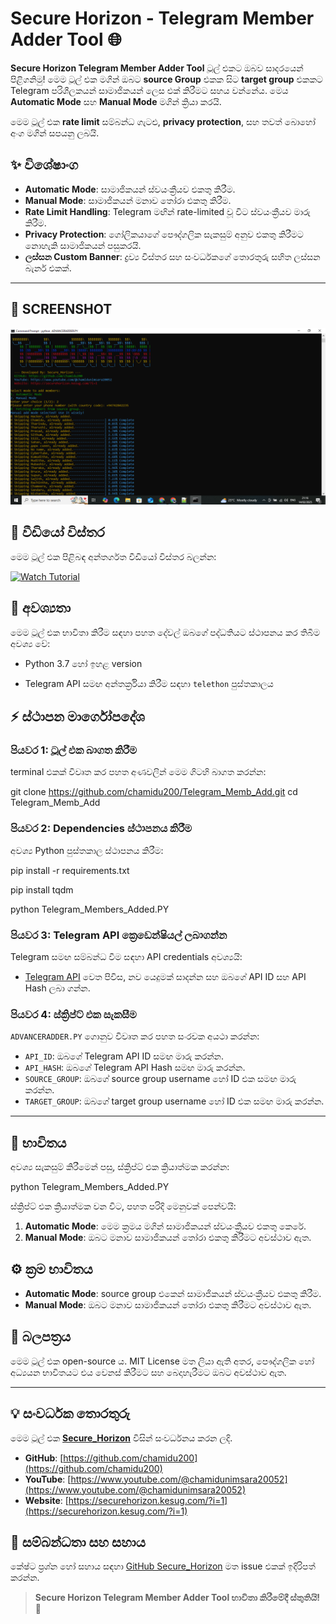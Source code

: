 
# **Secure Horizon - Telegram Member Adder Tool** 🌐

**Secure Horizon Telegram Member Adder Tool** ටූල් එකට ඔබව සාදරයෙන් පිළිගනිමු! මෙම ටූල් එක මගින් ඔබට **source Group** එකක සිට **target group** එකකට Telegram පරිශීලකයන් සාමාජිකයන් ලෙස එක් කිරීමට සහය වන්නේය. මෙය **Automatic Mode** සහ **Manual Mode** මගින් ක්‍රියා කරයි. 

මෙම ටූල් එක **rate limit** සම්බන්ධ ගැටළු, **privacy protection**, සහ තවත් බොහෝ අංග මගින් සපයනු ලබයි.

## **✨ විශේෂාංග**
- **Automatic Mode**: සාමාජිකයන් ස්වයංක්‍රීයව එකතු කිරීම.
- **Manual Mode**: සාමාජිකයන් මනාව තෝරා එකතු කිරීම.
- **Rate Limit Handling**: Telegram මඟින් rate-limited වූ විට ස්වයංක්‍රීයව මාරු කිරීම.
- **Privacy Protection**: ගෝලිකයාගේ පෞද්ගලික සැකසුම් අනුව එකතු කිරීමට නොහැකි සාමාජිකයන් පසුකරයි.
- **ලස්සන Custom Banner**: ද්‍රව්‍ය විස්තර සහ සංවර්ධකගේ තොරතුරු සහිත ලස්සන බැනර් එකක්.

---

## **📸 SCREENSHOT**

![Example Banner](https://github.com/chamidu200/Telegram_Memb_Add/blob/1c3808230b55d4c2dcccafa5c5bd8d0a9f8d2b78/Telegram.PNG)


## **🎥 වීඩියෝ විස්තර**

මෙම ටූල් එක පිළිබඳ අන්තර්ගත වීඩියෝ විස්තර බලන්න:

[![Watch Tutorial](https://img.youtube.com/vi/YOUR_VIDEO_ID_HERE/0.jpg)](https://www.youtube.com/watch?v=YOUR_VIDEO_ID_HERE)


## **📝 අවශ්‍යතා**

මෙම ටූල් එක භාවිතා කිරීම සඳහා පහත දේවල් ඔබගේ පද්ධතියට ස්ථාපනය කර තිබීම අවශ්‍ය වේ:
- Python 3.7 හෝ ඉහළ version

- Telegram API සමඟ අන්තර්ක්‍රියා කිරීම සඳහා `telethon` පුස්තකාලය

## **⚡ ස්ථාපන මාර්ගෝපදේශ**

### පියවර 1: ටූල් එක බාගත කිරීම
terminal එකක් විවෘත කර පහත අණවලින් මෙම ගිටහි බාගත කරන්න:

git clone https://github.com/chamidu200/Telegram_Memb_Add.git
cd Telegram_Memb_Add


### පියවර 2: Dependencies ස්ථාපනය කිරීම
අවශ්‍ය Python පුස්තකාල ස්ථාපනය කිරීම:

pip install -r requirements.txt

pip install tqdm

python Telegram_Members_Added.PY

### පියවර 3: Telegram API ක්‍රෙඩෙන්ෂියල් ලබාගන්න
Telegram සමඟ සම්බන්ධ වීම සඳහා API credentials අවශ්‍යයි:
- [Telegram API](https://my.telegram.org/auth) වෙත පිවිස, නව යෙදුමක් සාදන්න සහ ඔබගේ API ID සහ API Hash ලබා ගන්න.

### පියවර 4: ස්ක්‍රිප්ට් එක සැකසීම
`ADVANCERADDER.PY` ගොනුව විවෘත කර පහත සංරචක අයථා කරන්න:
- `API_ID`: ඔබගේ Telegram API ID සමඟ මාරු කරන්න.
- `API_HASH`: ඔබගේ Telegram API Hash සමඟ මාරු කරන්න.
- `SOURCE_GROUP`: ඔබගේ source group username හෝ ID එක සමඟ මාරු කරන්න.
- `TARGET_GROUP`: ඔබගේ target group username හෝ ID එක සමඟ මාරු කරන්න.

---

## **🚀 භාවිතය**

අවශ්‍ය සැකසුම් කිරීමෙන් පසු, ස්ක්‍රිප්ට් එක ක්‍රියාත්මක කරන්න:

python Telegram_Members_Added.PY


ස්ක්‍රිප්ට් එක ක්‍රියාත්මක වන විට, පහත පරිදි මෙනුවක් පෙන්වයි:
1. **Automatic Mode**: මෙම ක්‍රමය මගින් සාමාජිකයන් ස්වයංක්‍රීයව එකතු කෙරේ.
2. **Manual Mode**: ඔබට මනාව සාමාජිකයන් තෝරා එකතු කිරීමට අවස්ථාව ඇත.



## **⚙️ ක්‍රම භාවිතය**

- **Automatic Mode**: source group එකෙන් සාමාජිකයන් ස්වයංක්‍රීයව එකතු කිරීම.
- **Manual Mode**: ඔබට මනාව සාමාජිකයන් තෝරා එකතු කිරීමට අවස්ථාව ඇත.



## **📜 බලපත්‍රය**

මෙම ටූල් එක open-source ය. MIT License මත ලියා ඇති අතර, පෞද්ගලික හෝ අධ්‍යයන භාවිතයට එය වෙනස් කිරීමට සහ බෙදාහැරීමට ඔබට අවස්ථාව ඇත.

---

## **💡 සංවර්ධක තොරතුරු**

මෙම ටූල් එක **[Secure_Horizon](https://securehorizon.kesug.com/)** විසින් සංවර්ධනය කරන ලදි.

- **GitHub**: [https://github.com/chamidu200](https://github.com/chamidu200)
- **YouTube**: [https://www.youtube.com/@chamidunimsara20052](https://www.youtube.com/@chamidunimsara20052)
- **Website**: [https://securehorizon.kesug.com/?i=1](https://securehorizon.kesug.com/?i=1)



## **🔧 සම්බන්ධතා සහ සහාය**

කේෂ්‍ට ප්‍රශ්න හෝ සහාය සඳහා [GitHub Secure_Horizon](https://github.com/chamidu200/Telegram_Memb_Add.git) මත issue එකක් ඉදිරිපත් කරන්න.



> **Secure Horizon Telegram Member Adder Tool භාවිතා කිරීමේදී ස්තුතියි!** 💫
